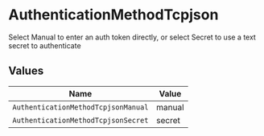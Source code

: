 # AuthenticationMethodTcpjson

Select Manual to enter an auth token directly, or select Secret to use a text secret to authenticate


## Values

| Name                                | Value                               |
| ----------------------------------- | ----------------------------------- |
| `AuthenticationMethodTcpjsonManual` | manual                              |
| `AuthenticationMethodTcpjsonSecret` | secret                              |
